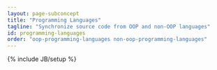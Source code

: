 ```yaml
---
layout: page-subconcept
title: "Programming Languages"
tagline: "Synchronize source code from OOP and non-OOP languages"
id: programming-languages
order: "oop-programming-languages non-oop-programming-languages"
---
```

{% include JB/setup %}

